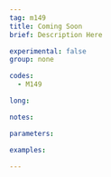 ```yaml
---
tag: m149
title: Coming Soon
brief: Description Here

experimental: false
group: none

codes:
  - M149

long:

notes:

parameters:

examples:

---
```


